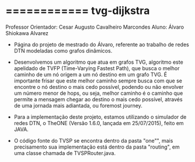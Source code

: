 ============
tvg-dijkstra
============
Professor Orientador:	Cesar Augusto Cavalheiro Marcondes
Aluno: 					Álvaro Shiokawa Alvarez

- Página do projeto de mestrado do Álvaro, referente ao trabalho de redes DTN modeladas como grafos dinâmicos.

- Desenvolvemos um algoritmo que atua em grafos TVG, algoritmo este apelidado de TVFP (Time-Varying Fastest Path),
  que busca o melhor caminho de um nó origem a um nó destino em um grafo TVG. É importante frisar que este melhor
  caminho sempre busca com que se encontre o nó destino o mais cedo possível, podendo ou não envolver um número
  menor de hops, ou seja, melhor caminho é o caminho que permite a mensagem chegar ao destino o mais cedo possível, através de uma jornada mais adiantada, ou foremost journey.

- Para a implementação deste projeto, estamos utilizando o simulador de redes DTN, o TheONE (Versão 1.6.0, lançada em 25/07/2015), feito em JAVA.

- O código fonte do TVSP se encontra dentro da pasta "one"", mais precisamento sua implementação está dentro da pasta "routing", em uma classe chamada de TVSPRouter.java.
